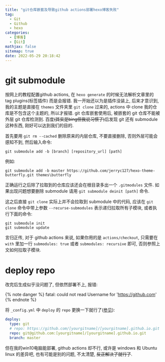 ```yaml
---
title: "git仓库嵌套及导致github actions部署hexo博客失败"
tag:
  - Git
  - Github
  - hexo
categories:
  - [博客]
  - [Git]
mathjax: false
sitemap: true
date: 2022-05-29 20:18:42
---
```


# git submodule

按网上的教程配置github actions, 在 `hexo generate` 的时候无法解析文章里的 tag plugins(标签插件) 而是会报错. 我一开始还以为是插件没装上, 后来才意识到, 我的主题是直接在 `themes` 文件夹里 `git clone` 过来的, actions 中 clone 我的仓库是不包含这个主题的, 所以才报错. git 仓库嵌套使用后, 被嵌套的 git 仓库不能被外层 git 仓库检测到. 百度~~(其实是bing但我说习惯了)~~后发现 git 还有 submodule 这种东西, 刚好可以达到我们的目的.

首先要用 `git rm --cached` 删除原来的内层仓库, 不要直接删除, 否则外层可能会感知不到, 然后输入命令:

```gitbash
git submodule add -b [branch] [repository_url] [path]
```

例如:
```gitbash
git submodule add -b master https://github.com/jerryc127/hexo-theme-butterfly.git themes\butterfly
```

正确运行之后除了拉取到的仓库应该还会在根目录多出一个 `.gitmodules` 文件. 如果出现问题想要删除 submodule 请用 `git submodule deinit [path]` 命令.

这之后直接 `git clone` 实际上并不会拉取到 submodule 中的代码, 应该在 `git clone` 命令中带上参数 `--recurse-submodules` 表示递归拉取所有子模块, 或者执行下面的命令:

```gitbash
git submodule init
git submodule update
```

言归正传, 对于 github actions 来说, 如果你用的是 `actions/checkout`, 只需要在 `with` 里加一行 `submodules: true` 或者 `submodules: recursive` 即可, 否则参照上文如何拉取子模块.

# deploy repo
改完后生成似乎没问题了, 但依然部署不上, 报错:

{% note danger %}
fatal: could not read Username for 'https://github.com'
{% endnote %}

将 `_config.yml` 中 `deploy` 的 `repo` 更换一下就行了([参见](https://github.com/hexojs/hexo/issues/2778)):

```yaml
deploy:
  type: git
  # repo: https://github.com/[yourgitname]/[yourgitname].github.io.git
  repo: git@github.com:[yourgitname]/[yourgitname].github.io.git
  branch: master
```

但在我的win10电脑能部署, github actions 却不行, 或许是 windows 和 Ubuntu linux 的差异吧, 也有可能是别的问题, 不太清楚, ~~反正解决了就行了~~.
